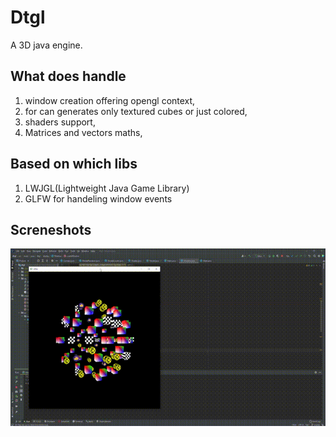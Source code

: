 # Dtgl

A 3D java engine.

## What does handle

1. window creation offering opengl context,
2. for can generates only textured cubes or just colored,
3. shaders support,
4. Matrices and vectors maths,

## Based on which libs

1. LWJGL(Lightweight Java Game Library)
2. GLFW for handeling window events

## Screneshots

![demo](demo.gif)
